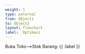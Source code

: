 ```yaml
---
weight: 1
type: external
from: Object1
to: Object2
layout: flowchart
label:  Optimasi
---
```

Buka Toko-->Stok Barang: {{ :label }}
